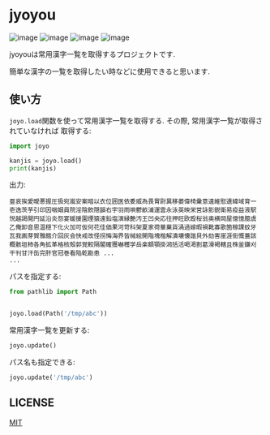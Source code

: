 jyoyou
===========

![image](https://img.shields.io/pypi/v/joyo)
![image](https://img.shields.io/pypi/pyversions/joyo)
![image](https://gitlab.com/yassu/jyoyou.py/badges/master/pipeline.svg)
![image](https://img.shields.io/pypi/l/joyo)

jyoyouは常用漢字一覧を取得するプロジェクトです.

簡単な漢字の一覧を取得したい時などに使用できると思います.

## 使い方

`joyo.load`関数を使って常用漢字一覧を取得する. その際, 常用漢字一覧が取得されていなければ 取得する:

``` python
import joyo

kanjis = joyo.load()
print(kanjis)
```

出力:

```
亜哀挨愛曖悪握圧扱宛嵐安案暗以衣位囲医依委威為畏胃尉異移萎偉椅彙意違維慰遺緯域育一
壱逸茨芋引印因咽姻員院淫陰飲隠韻右宇羽雨唄鬱畝浦運雲永泳英映栄営詠影鋭衛易疫益液駅
悦越謁閲円延沿炎怨宴媛援園煙猿遠鉛塩演縁艶汚王凹央応往押旺欧殴桜翁奥横岡屋億憶臆虞
乙俺卸音恩温穏下化火加可仮何花佳価果河苛科架夏家荷華菓貨渦過嫁暇禍靴寡歌箇稼課蚊牙
瓦我画芽賀雅餓介回灰会快戒改怪拐悔海界皆械絵開階塊楷解潰壊懐諧貝外劾害崖涯街慨蓋該
概骸垣柿各角拡革格核殻郭覚較隔閣確獲嚇穫学岳楽額顎掛潟括活喝渇割葛滑褐轄且株釜鎌刈
干刊甘汗缶完肝官冠巻看陥乾勘患 ...
...
```

パスを指定する:

``` python
from pathlib import Path


joyo.load(Path('/tmp/abc'))
```

常用漢字一覧を更新する:

``` python
joyo.update()
```

パス名も指定できる:

``` python
joyo.update('/tmp/abc')
```


LICENSE
-------

[MIT](https://gitlab.com/yassu/jyoyou.py/-/blob/master/LICENSE)
